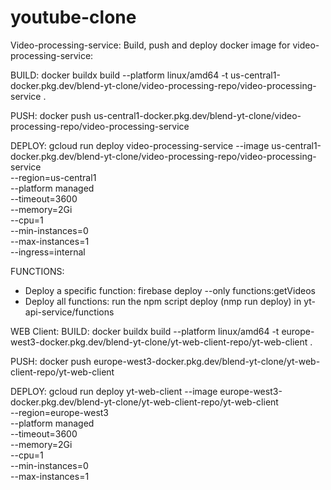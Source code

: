 # youtube-clone
 
Video-processing-service:
Build, push and deploy docker image for video-processing-service:

BUILD:
docker buildx build --platform linux/amd64 -t us-central1-docker.pkg.dev/blend-yt-clone/video-processing-repo/video-processing-service .

PUSH:
docker push us-central1-docker.pkg.dev/blend-yt-clone/video-processing-repo/video-processing-service

DEPLOY:
gcloud run deploy video-processing-service --image us-central1-docker.pkg.dev/blend-yt-clone/video-processing-repo/video-processing-service \
  --region=us-central1 \
  --platform managed \
  --timeout=3600 \
  --memory=2Gi \
  --cpu=1 \
  --min-instances=0 \
  --max-instances=1 \
  --ingress=internal


FUNCTIONS:
- Deploy a specific function: firebase deploy --only functions:getVideos
- Deploy all functions: run the npm script deploy (nmp run deploy) in yt-api-service/functions


WEB Client:
BUILD:
docker buildx build --platform linux/amd64 -t europe-west3-docker.pkg.dev/blend-yt-clone/yt-web-client-repo/yt-web-client  .

PUSH:
docker push europe-west3-docker.pkg.dev/blend-yt-clone/yt-web-client-repo/yt-web-client

DEPLOY:
gcloud run deploy yt-web-client --image europe-west3-docker.pkg.dev/blend-yt-clone/yt-web-client-repo/yt-web-client \
  --region=europe-west3 \
  --platform managed \
  --timeout=3600 \
  --memory=2Gi \
  --cpu=1 \
  --min-instances=0 \
  --max-instances=1



